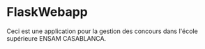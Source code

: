 # FlaskWebapp
Ceci est une application pour la gestion des concours dans l'école supérieure ENSAM CASABLANCA.
